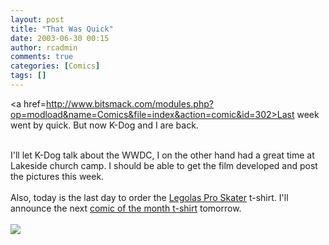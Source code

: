 ```yaml
---
layout: post
title: "That Was Quick"
date: 2003-06-30 00:15
author: rcadmin
comments: true
categories: [Comics]
tags: []
---
```

<a href=http://www.bitsmack.com/modules.php?op=modload&name=Comics&file=index&action=comic&id=302>Last week</a> went by quick. But now K-Dog and I are back.
<br />

<br />
I'll let K-Dog talk about the WWDC, I on the other hand had a great time at Lakeside church camp. I should be able to get the film developed and post the pictures this week. 
<br />

<br />
Also, today is the last day to order the <a href=http://www.bitsmack.com/modules.php?op=modload&name=Comics&file=index&action=comic&id=94>Legolas Pro Skater</a> t-shirt. I'll announce the next <a href=http://www.cafepress.com/bitsmack>comic of the month t-shirt</a> tomorrow.<Br><br><!--more--><img src='/wp/wp-content/comics/20030630.gif' alt'' />

